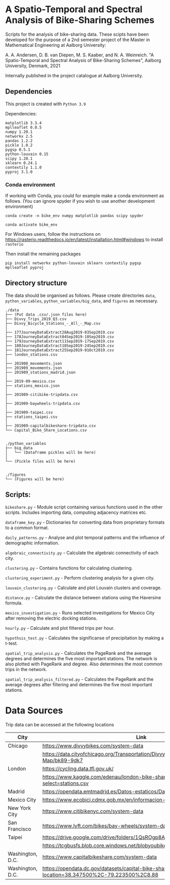 # A Spatio-Temporal and Spectral Analysis of Bike-Sharing Schemes

Scripts for the analysis of bike-sharing data. These scipts have been developed for the purpose of a 2nd semester project of the Master in Mathematical Engineering at Aalborg University:

A. A. Andersen, D. B. van Diepen, M. S. Kaaber, and N. A. Weinreich. "A Spatio-Temporal and Spectral Analysis of Bike-Sharing Schemes", Aalborg University, Denmark, 2021

Internally published in the project catalogue at Aalborg University.


## Dependencies
This project is created with `Python 3.9`

Dependencies:
```
matplotlib 3.3.4
mplleaflet 0.0.5
numpy 1.20.1
networkx 2.5
pandas 1.2.2
pickle 1.0.2
pygsp 0.5.1
python-louvain 0.15
scipy 1.20.1
sklearn 0.24.1
contextily 1.1.0
pyproj 3.1.0
```

### Conda environment
If working with Conda, you could for example make a conda environment as follows. (You can ignore spyder if you wish to use another development environment)

```
conda create -n bike_env numpy matplotlib pandas scipy spyder

conda activate bike_env
```
For Windows users, follow the instructions on https://rasterio.readthedocs.io/en/latest/installation.html#windows to install `rasterio`

Then install the remaining packages
```
pip install networkx python-louvain sklearn contextily pygsp mplleaflet pyproj
```

## Directory structure

The data should be organised as follows. Please create directories `data`, `python_variables`, `python_variables/big_data`, and `figures` as necessary.

```
./data
├── (Put data .csv/.json files here)
├── Divvy_Trips_2019_Q3.csv
├── Divvy_Bicycle_Stations_-_All_-_Map.csv
│
├── 177JourneyDataExtract28Aug2019-03Sep2019.csv
├── 178JourneyDataExtract04Sep2019-10Sep2019.csv
├── 179JourneyDataExtract11Sep2019-17Sep2019.csv
├── 180JourneyDataExtract18Sep2019-24Sep2019.csv
├── 181JourneyDataExtract25Sep2019-01Oct2019.csv
├── london_stations.csv
│
├── 201908_movements.json
├── 201909_movements.json
├── 201909_stations_madrid.json
│
├── 2019-09-mexico.csv
├── stations_mexico.json
│
├── 201909-citibike-tripdata.csv
│
├── 201909-baywheels-tripdata.csv
│
├── 201909-taipei.csv
├── stations_taipei.csv
│
├── 201909-capitalbikeshare-tripdata.csv
└── Capital_Bike_Share_Locations.csv


./python_variables
├── big_data
│   └── (Dataframe pickles will be here)
│
└── (Pickle files will be here)


./figures
└── (Figures will be here)
```

## Scripts:

`bikeshare.py`
	- Module script containing various functions used in the other scripts. Includes importing data, computing adjacency matrices etc.

`dataframe_key.py`
	- Dictionaries for converting data from proprietary formats to a common format.

`daily_patterns.py`
	- Analyse and plot temporal patterns and the influence of demographic information.

`algebraic_connectivity.py`
	- Calculate the algebraic connectivity of each city.

`clustering.py`
	- Contains functions for calculating clustering.

`clustering_experiment.py`
	- Perform clustering analysis for a given city.

`louvain_clustering.py`
	- Calculate and plot Louvain clusters and coverage.

`distance.py`
	- Calculate the distance between stations using the Haversine formula.

`mexico_investigation.py`
	- Runs selected investigations for Mexico City after removing the electric docking stations.

`hourly.py`
	- Calculate and plot filtered trips per hour.

`hypothsis_test.py`
	- Calculates the significanse of precipitation by making a t-test.

`spatial_trip_analysis.py`
	- Calculates the PageRank and the average degrees and determines the five most important stations. The network is also plotted with PageRank and degree. Also determines the most common trips in the network.

`spatial_trip_analysis_filtered.py`
	- Calculates the PageRank and the average degrees after filtering and determines the five most important stations.

# Data Sources
Trip data can be accessed at the following locations

| City             | Link                                                                                                         |
|------------------|--------------------------------------------------------------------------------------------------------------|
| Chicago          | https://www.divvybikes.com/system-data                                                                       |
|                  | https://data.cityofchicago.org/Transportation/Divvy-Bicycle-Stations-All-Map/bk89-9dk7                       |
| London           | https://cycling.data.tfl.gov.uk/                                                                             |
|                  | https://www.kaggle.com/edenau/london-bike-sharing-system-data?select=stations.csv                            |
| Madrid           | https://opendata.emtmadrid.es/Datos-estaticos/Datos-generales-(1)                                            |
| Mexico City      | https://www.ecobici.cdmx.gob.mx/en/informacion-del-servicio/open-data                                        |
| New York City    | https://www.citibikenyc.com/system-data                                                                      |
| San Francisco    | https://www.lyft.com/bikes/bay-wheels/system-data                                                            |
| Taipei           | https://drive.google.com/drive/folders/1QsROgp8AcER6qkTJDxpuV8Mt1Dy6lGQO                                     |
|                  | https://tcgbusfs.blob.core.windows.net/blobyoubike/YouBikeTP.json                                            |
| Washington, D.C. | https://www.capitalbikeshare.com/system-data                                                                 |
| Washington, D.C. | https://opendata.dc.gov/datasets/capital-bike-share-locations/explore?location=38.347500%2C-79.223500%2C8.88 |
